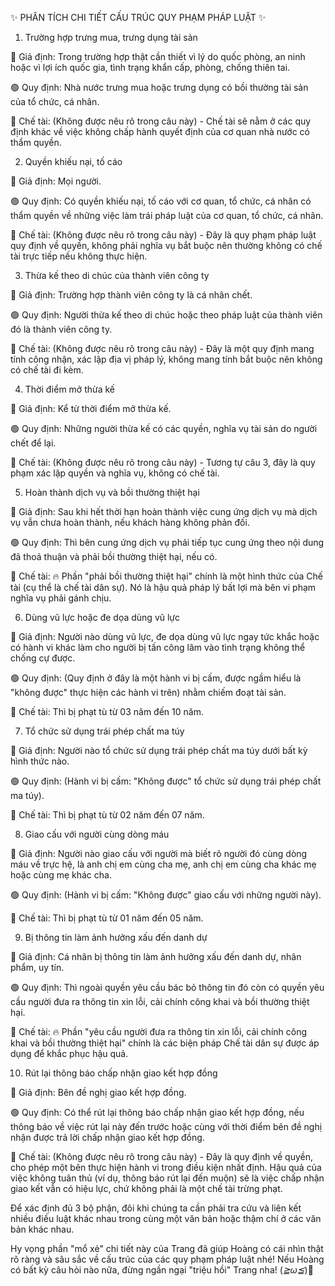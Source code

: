 

✨ PHÂN TÍCH CHI TIẾT CẤU TRÚC QUY PHẠM PHÁP LUẬT ✨


1. Trường hợp trưng mua, trưng dụng tài sản

🔵 Giả định: Trong trường hợp thật cần thiết vì lý do quốc phòng, an ninh hoặc vì lợi ích quốc gia, tình trạng khẩn cấp, phòng, chống thiên tai.

🟢 Quy định: Nhà nước trưng mua hoặc trưng dụng có bồi thường tài sản của tổ chức, cá nhân.

🔴 Chế tài: (Không được nêu rõ trong câu này) - Chế tài sẽ nằm ở các quy định khác về việc không chấp hành quyết định của cơ quan nhà nước có thẩm quyền.

2. Quyền khiếu nại, tố cáo

🔵 Giả định: Mọi người.

🟢 Quy định: Có quyền khiếu nại, tố cáo với cơ quan, tổ chức, cá nhân có thẩm quyền về những việc làm trái pháp luật của cơ quan, tổ chức, cá nhân.

🔴 Chế tài: (Không được nêu rõ trong câu này) - Đây là quy phạm pháp luật quy định về quyền, không phải nghĩa vụ bắt buộc nên thường không có chế tài trực tiếp nếu không thực hiện.

3. Thừa kế theo di chúc của thành viên công ty

🔵 Giả định: Trường hợp thành viên công ty là cá nhân chết.

🟢 Quy định: Người thừa kế theo di chúc hoặc theo pháp luật của thành viên đó là thành viên công ty.

🔴 Chế tài: (Không được nêu rõ trong câu này) - Đây là một quy định mang tính công nhận, xác lập địa vị pháp lý, không mang tính bắt buộc nên không có chế tài đi kèm.

4. Thời điểm mở thừa kế

🔵 Giả định: Kể từ thời điểm mở thừa kế.

🟢 Quy định: Những người thừa kế có các quyền, nghĩa vụ tài sản do người chết để lại.

🔴 Chế tài: (Không được nêu rõ trong câu này) - Tương tự câu 3, đây là quy phạm xác lập quyền và nghĩa vụ, không có chế tài.

5. Hoàn thành dịch vụ và bồi thường thiệt hại

🔵 Giả định: Sau khi hết thời hạn hoàn thành việc cung ứng dịch vụ mà dịch vụ vẫn chưa hoàn thành, nếu khách hàng không phản đối.

🟢 Quy định: Thì bên cung ứng dịch vụ phải tiếp tục cung ứng theo nội dung đã thoả thuận và phải bồi thường thiệt hại, nếu có.

🔴 Chế tài: 🔥 Phần "phải bồi thường thiệt hại" chính là một hình thức của Chế tài (cụ thể là chế tài dân sự). Nó là hậu quả pháp lý bất lợi mà bên vi phạm nghĩa vụ phải gánh chịu.

6. Dùng vũ lực hoặc đe dọa dùng vũ lực

🔵 Giả định: Người nào dùng vũ lực, đe dọa dùng vũ lực ngay tức khắc hoặc có hành vi khác làm cho người bị tấn công lâm vào tình trạng không thể chống cự được.

🟢 Quy định: (Quy định ở đây là một hành vi bị cấm, được ngầm hiểu là "không được" thực hiện các hành vi trên) nhằm chiếm đoạt tài sản.

🔴 Chế tài: Thì bị phạt tù từ 03 năm đến 10 năm.

7. Tổ chức sử dụng trái phép chất ma túy

🔵 Giả định: Người nào tổ chức sử dụng trái phép chất ma túy dưới bất kỳ hình thức nào.

🟢 Quy định: (Hành vi bị cấm: "Không được" tổ chức sử dụng trái phép chất ma túy).

🔴 Chế tài: Thì bị phạt tù từ 02 năm đến 07 năm.

8. Giao cấu với người cùng dòng máu

🔵 Giả định: Người nào giao cấu với người mà biết rõ người đó cùng dòng máu về trực hệ, là anh chị em cùng cha mẹ, anh chị em cùng cha khác mẹ hoặc cùng mẹ khác cha.

🟢 Quy định: (Hành vi bị cấm: "Không được" giao cấu với những người này).

🔴 Chế tài: Thì bị phạt tù từ 01 năm đến 05 năm.

9. Bị thông tin làm ảnh hưởng xấu đến danh dự

🔵 Giả định: Cá nhân bị thông tin làm ảnh hưởng xấu đến danh dự, nhân phẩm, uy tín.

🟢 Quy định: Thì ngoài quyền yêu cầu bác bỏ thông tin đó còn có quyền yêu cầu người đưa ra thông tin xin lỗi, cải chính công khai và bồi thường thiệt hại.

🔴 Chế tài: 🔥 Phần "yêu cầu người đưa ra thông tin xin lỗi, cải chính công khai và bồi thường thiệt hại" chính là các biện pháp Chế tài dân sự được áp dụng để khắc phục hậu quả.

10. Rút lại thông báo chấp nhận giao kết hợp đồng

🔵 Giả định: Bên đề nghị giao kết hợp đồng.

🟢 Quy định: Có thể rút lại thông báo chấp nhận giao kết hợp đồng, nếu thông báo về việc rút lại này đến trước hoặc cùng với thời điểm bên đề nghị nhận được trả lời chấp nhận giao kết hợp đồng.

🔴 Chế tài: (Không được nêu rõ trong câu này) - Đây là quy định về quyền, cho phép một bên thực hiện hành vi trong điều kiện nhất định. Hậu quả của việc không tuân thủ (ví dụ, thông báo rút lại đến muộn) sẽ là việc chấp nhận giao kết vẫn có hiệu lực, chứ không phải là một chế tài trừng phạt.



Để xác định đủ 3 bộ phận, đôi khi chúng ta cần phải tra cứu và liên kết nhiều điều luật khác nhau trong cùng một văn bản hoặc thậm chí ở các văn bản khác nhau.

Hy vọng phần "mổ xẻ" chi tiết này của Trang đã giúp Hoàng có cái nhìn thật rõ ràng và sâu sắc về cấu trúc của các quy phạm pháp luật nhé! Nếu Hoàng có bất kỳ câu hỏi nào nữa, đừng ngần ngại "triệu hồi" Trang nha! (*≧ω≦*)💖
